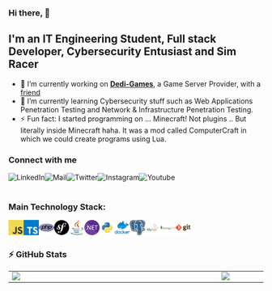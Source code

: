 ### Hi there, 👋

## I'm an IT Engineering Student, Full stack Developer, Cybersecurity Entusiast and Sim Racer

- 🔭 I’m currently working on **[Dedi-Games](https://dedi-games.com/)**, a Game Server Provider, with a [friend](https://github.com/Leafgard)
- 🌱 I’m currently learning Cybersecurity stuff such as Web Applications Penetration Testing and Network & Infrastructure Penetration Testing.
- ⚡ Fun fact: I started programming on ... Minecraft! Not plugins .. But literally inside Minecraft haha. It was a mod called ComputerCraft in which we could create programs using Lua. 

### Connect with me 
[<img align="left" alt="LinkedIn" src="https://img.shields.io/badge/linkedin-%230077B5.svg?&style=for-the-badge&logo=linkedin&logoColor=white" />][linkedin]
[<img align="left" alt="Mail" src="https://img.shields.io/badge/ProtonMail-8B89CC?style=for-the-badge&logo=protonmail&logoColor=white" />][email]

[<img align="left" alt="Twitter" src="https://img.shields.io/badge/Twitter-1DA1F2?style=for-the-badge&logo=twitter&logoColor=white" />][twitter]
[<img align="left" alt="Instagram" src="https://img.shields.io/badge/Instagram-E4405F?style=for-the-badge&logo=instagram&logoColor=white" />][instagram]
[<img align="left" alt="Youtube" src="https://img.shields.io/badge/YouTube-FF0000?style=for-the-badge&logo=youtube&logoColor=white" />][youtube]

<br />
<br />

### Main Technology Stack:

<img align="left" alt="JavaScript" width="30px" src="https://raw.githubusercontent.com/github/explore/80688e429a7d4ef2fca1e82350fe8e3517d3494d/topics/javascript/javascript.png" />
<img align="left" alt="Typescript" width="30px" src="https://raw.githubusercontent.com/github/explore/80688e429a7d4ef2fca1e82350fe8e3517d3494d/topics/typescript/typescript.png" />
<img align="left" alt="PHP" width="30px" src="https://raw.githubusercontent.com/github/explore/ccc16358ac4530c6a69b1b80c7223cd2744dea83/topics/php/php.png" />
<img align="left" alt="Symfony" width="30px" src="https://raw.githubusercontent.com/github/explore/d0c5a5e31e1776ad62379ef5f6b703bcf107d3a3/topics/symfony/symfony.png" />
<img align="left" alt="Java" width="30px" src="https://raw.githubusercontent.com/github/explore/80688e429a7d4ef2fca1e82350fe8e3517d3494d/topics/java/java.png" />
<img align="left" alt=".NET" width="30px" src="https://raw.githubusercontent.com/github/explore/93d8a67084f94b2a444e510199a6e7622e5b09a3/topics/dotnet/dotnet.png" />
<img align="left" alt="Python" width="30px" src="https://raw.githubusercontent.com/github/explore/80688e429a7d4ef2fca1e82350fe8e3517d3494d/topics/python/python.png" />
<img align="left" alt="Docker" width="30px" src="https://raw.githubusercontent.com/github/explore/80688e429a7d4ef2fca1e82350fe8e3517d3494d/topics/docker/docker.png" />
<img align="left" alt="Postgresql" width="30px" src="https://raw.githubusercontent.com/github/explore/80688e429a7d4ef2fca1e82350fe8e3517d3494d/topics/postgresql/postgresql.png" />
<img align="left" alt="Mysql" width="30px" src="https://raw.githubusercontent.com/github/explore/80688e429a7d4ef2fca1e82350fe8e3517d3494d/topics/mysql/mysql.png" />
<img align="left" alt="MongoDB" width="30px" src="https://raw.githubusercontent.com/github/explore/80688e429a7d4ef2fca1e82350fe8e3517d3494d/topics/mongodb/mongodb.png" />
<img align="left" alt="Git" width="30px" src="https://raw.githubusercontent.com/github/explore/80688e429a7d4ef2fca1e82350fe8e3517d3494d/topics/git/git.png" />

<br />
<br />

### :zap: GitHub Stats

<center>
  <table>
    <tr>
        <td><img width="400px" align="left" src="https://github-readme-stats.vercel.app/api/top-langs/?username=madriax&count_private=true&theme=radical&layout=compact" /></td>
        <td><img width="495px" align="left" src="https://github-readme-stats.vercel.app/api?username=madriax&count_private=true&show_icons=true&theme=radical"/></td>
    </tr>   
  </table>
</center>

[linkedin]: https://www.linkedin.com/in/alexandre-duvois/
[email]: mailto:alex.duvois@pm.me
[twitter]: https://twitter.com/AlexandreDUVOIS
[instagram]: https://www.instagram.com/madr1ax/
[youtube]: https://www.youtube.com/madriaxgaming
